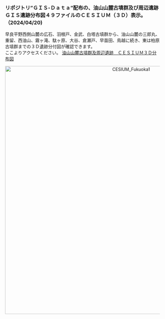 ### リポジトリ”ＧＩＳ-Ｄａｔａ”配布の、油山山麓古墳群及び周辺遺跡ＧＩＳ遺跡分布図４９ファイルのＣＥＳＩＵＭ（３Ｄ）表示。（2024/04/20)

早良平野西側山麓の広石、羽根戸、金武、白塔古墳群から、油山山麓の三郎丸、重留、西油山、霧ヶ滝、駄ヶ原、大谷、倉瀬戸、早苗田、鳥越に続き、東は柏原古墳群までの３Ｄ遺跡分付図が確認できます。
</br>
ここよりアクセスください。
[油山山麓古墳群及周辺遺跡　ＣＥＳＩＵＭ３Ｄ分布図](https://tateana1978.github.io/abcesium/Apps/HelloWorld.html)
<p align="center">
<img width="805" alt="CESIUM_Fukuoka1" src="https://github.com/tateana1978/abcesium/assets/146042477/22ae4d1c-8c54-4883-83c9-f35ff93965d5">
</p>


